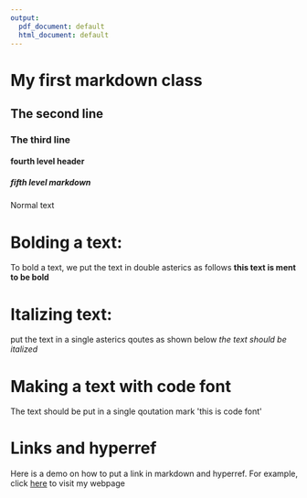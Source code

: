 ```yaml
---
output:
  pdf_document: default
  html_document: default
---
```

# My first markdown class

## The second line

### The third line

#### fourth level header

##### fifth level markdown

Normal text


# **Bolding a text:** 
To bold a text, we put the text in double asterics as follows **this text is ment to be bold**

# **Italizing text:**
put the text in a single asterics qoutes as shown below *the text should be italized*



# **Making a text with code font** 
The text should be put in a single qoutation mark 'this is code font'

# **Links and hyperref**
Here is a demo on how to put a link in markdown and hyperref. For example, click [here](http://www.math.ubc.ca/~iyaniwura/) to visit my webpage
